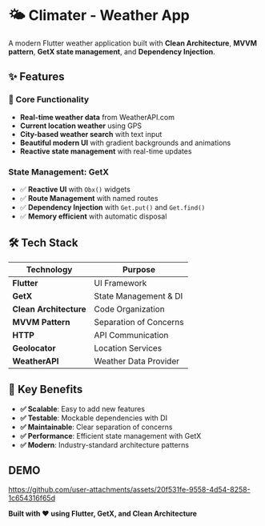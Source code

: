 # 🌤️ Climater - Weather App

A modern Flutter weather application built with **Clean Architecture**, **MVVM pattern**, **GetX state management**, and **Dependency Injection**.

## ✨ Features

### 🎯 Core Functionality
- **Real-time weather data** from WeatherAPI.com
- **Current location weather** using GPS
- **City-based weather search** with text input
- **Beautiful modern UI** with gradient backgrounds and animations
- **Reactive state management** with real-time updates

### **State Management: GetX**
- ✅ **Reactive UI** with `Obx()` widgets
- ✅ **Route Management** with named routes
- ✅ **Dependency Injection** with `Get.put()` and `Get.find()`
- ✅ **Memory efficient** with automatic disposal


## 🛠️ Tech Stack

| Technology | Purpose |
|------------|---------|
| **Flutter** | UI Framework |
| **GetX** | State Management & DI |
| **Clean Architecture** | Code Organization |
| **MVVM Pattern** | Separation of Concerns |
| **HTTP** | API Communication |
| **Geolocator** | Location Services |
| **WeatherAPI** | Weather Data Provider |

## 🎯 Key Benefits

- **✅ Scalable**: Easy to add new features
- **✅ Testable**: Mockable dependencies with DI
- **✅ Maintainable**: Clear separation of concerns
- **✅ Performance**: Efficient state management with GetX
- **✅ Modern**: Industry-standard architecture patterns
## DEMO

https://github.com/user-attachments/assets/20f531fe-9558-4d54-8258-1c654316f65d



**Built with ❤️ using Flutter, GetX, and Clean Architecture**
